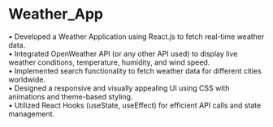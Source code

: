 # Weather_App

• Developed a Weather Application using React.js to fetch real-time weather data.<br>
• Integrated OpenWeather API (or any other API used) to display live weather conditions, temperature, humidity, and wind speed.<br>
• Implemented search functionality to fetch weather data for different cities worldwide.<br>
• Designed a responsive and visually appealing UI using CSS with animations and theme-based styling.<br>
• Utilized React Hooks (useState, useEffect) for efficient API calls and state management.<br>